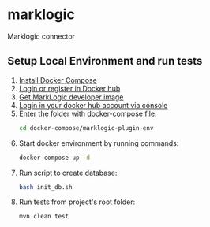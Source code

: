 # marklogic
Marklogic connector

## Setup Local Environment and run tests

1. [Install Docker Compose](https://docs.docker.com/compose/install/)
2. [Login or register in Docker hub](https://hub.docker.com/signup)
3. [Get MarkLogic developer image](https://hub.docker.com/_/marklogic)
4. [Login in your docker hub account via console](https://docs.docker.com/engine/reference/commandline/login/)
5. Enter the folder with docker-compose file:
   ```bash
   cd docker-compose/marklogic-plugin-env
   ```
6. Start docker environment by running commands:
   ```bash
   docker-compose up -d
   ```
7. Run script to create database:
      ```bash
      bash init_db.sh
      ```   
8. Run tests from project's root folder:
   ```bash
   mvn clean test
   ```   